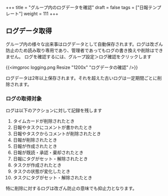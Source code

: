 +++
title = "グループ内のログデータを確認"
draft = false
tags = ["日報テンプレート"]
weight = 111
+++

## ログデータ取得

グループ内の様々な出来事はログデータとして自動保存されます。ログは改ざん防止のため読み取り専用であり、管理者であってもログの書き換えや削除はできません。
ログを確認するには、グループ設定＞ログ確認をクリックします

{{<imgproc logging.png Resize "1200x" "ログデータの確認" />}}

ログデータは2年以上保存されます。それを超えた古いログは一定期間ごとに削除されます。

### ログの取得対象

ログは以下のアクションに対して記録を残します

1. タイムカードが削除されたとき
1. 日報やタスクにコメントが書かれたとき
1. 日報やタスクからコメントが削除されたとき
1. 日報が削除されたとき
1. 日報が作成されたとき
1. 日報が既読・承認・棄却されたとき
1. 日報にタグがセット・解除されたとき
1. タスクが作成されたとき
1. タスクの状態が変化したとき
1. タスクにタグがセット・解除されたとき

特に削除に対するログは改ざん防止の意味でも抑止力となります。